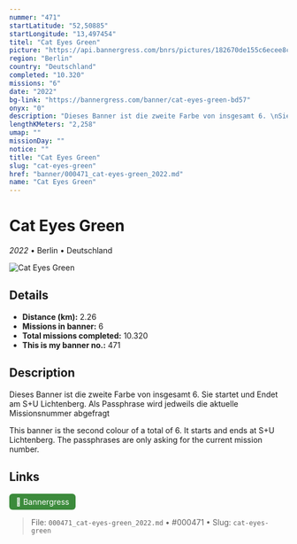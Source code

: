 ```yaml
---
nummer: "471"
startLatitude: "52,50885"
startLongitude: "13,497454"
titel: "Cat Eyes Green"
picture: "https://api.bannergress.com/bnrs/pictures/182670de155c6ecee8cbd731866220ff"
region: "Berlin"
country: "Deutschland"
completed: "10.320"
missions: "6"
date: "2022"
bg-link: "https://bannergress.com/banner/cat-eyes-green-bd57"
onyx: "0"
description: "Dieses Banner ist die zweite Farbe von insgesamt 6. \nSie startet und Endet am S+U Lichtenberg. \nAls Passphrase wird jedweils die aktuelle Missionsnummer abgefragt\n\nThis banner is the second colour of a total of 6. \nIt starts and ends at S+U Lichtenberg. \nThe passphrases are only asking for the current mission number."
lengthKMeters: "2,258"
umap: ""
missionDay: ""
notice: ""
title: "Cat Eyes Green"
slug: "cat-eyes-green"
href: "banner/000471_cat-eyes-green_2022.md"
name: "Cat Eyes Green"
---
```

# Cat Eyes Green

*2022* • Berlin • Deutschland

![Cat Eyes Green](https://api.bannergress.com/bnrs/pictures/182670de155c6ecee8cbd731866220ff)



## Details
- **Distance (km):** 2.26
- **Missions in banner:** 6
- **Total missions completed:** 10.320
- **This is my banner no.:** 471



## Description
Dieses Banner ist die zweite Farbe von insgesamt 6. 
Sie startet und Endet am S+U Lichtenberg. 
Als Passphrase wird jedweils die aktuelle Missionsnummer abgefragt

This banner is the second colour of a total of 6. 
It starts and ends at S+U Lichtenberg. 
The passphrases are only asking for the current mission number.



## Links
<a href="https://bannergress.com/banner/cat-eyes-green-bd57" target="_blank" style="display:inline-block;margin-right:8px;padding:6px 12px;background:#3c8b3c;color:#fff;text-decoration:none;border-radius:6px;">🔗 Bannergress</a>



> File: `000471_cat-eyes-green_2022.md` • #000471 • Slug: `cat-eyes-green`
